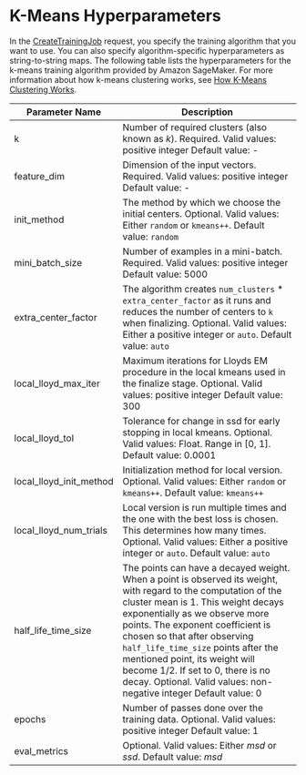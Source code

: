 # K\-Means Hyperparameters<a name="k-means-api-config"></a>

In the [CreateTrainingJob](API_CreateTrainingJob.md) request, you specify the training algorithm that you want to use\. You can also specify algorithm\-specific hyperparameters as string\-to\-string maps\. The following table lists the hyperparameters for the k\-means training algorithm provided by Amazon SageMaker\. For more information about how k\-means clustering works, see [How K\-Means Clustering Works](algo-kmeans-tech-notes.md)\.


| Parameter Name | Description | 
| --- | --- | 
| k | Number of required clusters \(also known as *k*\)\. Required\.  Valid values: positive integer Default value: \-  | 
| feature\_dim | Dimension of the input vectors\. Required\.  Valid values: positive integer Default value: \-  | 
| init\_method | The method by which we choose the initial centers\. Optional\.  Valid values: Either `random` or `kmeans++`\. Default value: `random`  | 
| mini\_batch\_size | Number of examples in a mini\-batch\. Required\.  Valid values: positive integer Default value: 5000  | 
| extra\_center\_factor | The algorithm creates `num_clusters` \* `extra_center_factor` as it runs and reduces the number of centers to `k` when finalizing\. Optional\. Valid values: Either a positive integer or `auto`\. Default value: `auto`  | 
| local\_lloyd\_max\_iter | Maximum iterations for Lloyds EM procedure in the local kmeans used in the finalize stage\. Optional\.  Valid values: positive integer Default value: 300  | 
| local\_lloyd\_tol | Tolerance for change in ssd for early stopping in local kmeans\. Optional\.  Valid values: Float\. Range in \[0, 1\]\. Default value: 0\.0001  | 
| local\_lloyd\_init\_method | Initialization method for local version\. Optional\.  Valid values: Either `random` or `kmeans++`\. Default value: `kmeans++`  | 
| local\_lloyd\_num\_trials | Local version is run multiple times and the one with the best loss is chosen\. This determines how many times\. Optional\.  Valid values: Either a positive integer or `auto`\. Default value: `auto`  | 
| half\_life\_time\_size | The points can have a decayed weight\. When a point is observed its weight, with regard to the computation of the cluster mean is 1\. This weight decays exponentially as we observe more points\. The exponent coefficient is chosen so that after observing `half_life_time_size` points after the mentioned point, its weight will become 1/2\. If set to 0, there is no decay\. Optional\.  Valid values: non\-negative integer Default value: 0  | 
| epochs | Number of passes done over the training data\. Optional\.  Valid values: positive integer Default value: 1  | 
| eval\_metrics | Optional\.  Valid values: Either *msd* or *ssd*\. Default value: *msd*  | 